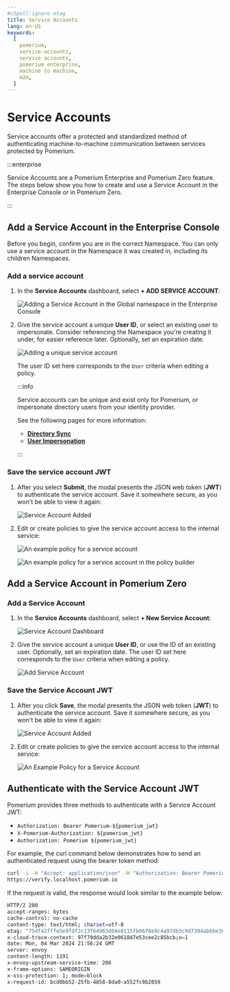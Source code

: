 ```yaml
---
#cSpell:ignore etag
title: Service Accounts
lang: en-US
keywords:
  [
    pomerium,
    service-accounts,
    service accounts,
    pomerium enterprise,
    machine to machine,
    m2m,
  ]
---
```


# Service Accounts

Service accounts offer a protected and standardized method of authenticating machine-to-machine communication between services protected by Pomerium.

:::enterprise

Service Accounts are a Pomerium Enterprise and Pomerium Zero feature. The steps below show you how to create and use a Service Account in the Enterprise Console or in Pomerium Zero.

:::

## Add a Service Account in the Enterprise Console

Before you begin, confirm you are in the correct Namespace. You can only use a service account in the Namespace it was created in, including its children Namespaces.

### Add a service account

1. In the **Service Accounts** dashboard, select **+ ADD SERVICE ACCOUNT**:

   ![Adding a Service Account in the Global namespace in the Enterprise Console](./img/service-accounts/add-service-account.png)

1. Give the service account a unique **User ID**, or select an existing user to impersonate. Consider referencing the Namespace you're creating it under, for easier reference later. Optionally, set an expiration date.

   ![Adding a unique service account](./img/service-accounts/create-service-account.png)

   The user ID set here corresponds to the `User` criteria when editing a policy.

   :::info

   Service accounts can be unique and exist only for Pomerium, or impersonate directory users from your identity provider.

   See the following pages for more information:
   - [**Directory Sync**](/docs/integrations/user-standing/directory-sync)
   - [**User Impersonation**](/docs/capabilities/impersonation)

   :::

### Save the service account JWT

1. After you select **Submit**, the modal presents the JSON web token (**JWT**) to authenticate the service account. Save it somewhere secure, as you won't be able to view it again:

   ![Service Account Added](./img/service-accounts/service-account-jwt.png)

1. Edit or create policies to give the service account access to the internal service:

   ![An example policy for a service account](./img/service-accounts/create-policy-1.png)

   ![An example policy for a service account in the policy builder](./img/service-accounts/create-policy-2.png)

## Add a Service Account in Pomerium Zero

### Add a Service Account

1. In the **Service Accounts** dashboard, select **+ New Service Account**:

   ![Service Account Dashboard](./img/service-accounts/zero-dashboard.png)

1. Give the service account a unique **User ID**, or use the ID of an existing user. Optionally, set an expiration date. The user ID set here corresponds to the `User` criteria when editing a policy.

   ![Add Service Account](./img/service-accounts/zero-add-service-account.png)

### Save the Service Account JWT

1. After you click **Save**, the modal presents the JSON web token (**JWT**) to authenticate the service account. Save it somewhere secure, as you won't be able to view it again:

   ![Service Account Added](./img/service-accounts/zero-service-account-token.png)

1. Edit or create policies to give the service account access to the internal service:

   ![An Example Policy for a Service Account](./img/service-accounts/zero-policy.png)

## Authenticate with the Service Account JWT

Pomerium provides three methods to authenticate with a Service Account JWT:

- `Authorization: Bearer Pomerium-${pomerium_jwt}`
- `X-Pomerium-Authorization: ${pomerium_jwt}`
- `Authorization: Pomerium ${pomerium_jwt}`

For example, the curl command below demonstrates how to send an authenticated request using the bearer token method:

```bash
curl -i -H "Accept: application/json" -H "Authorization: Bearer Pomerium-${pomerium_jwt}"
https://verify.localhost.pomerium.io
```

If the request is valid, the response would look similar to the example below:

```bash
HTTP/2 200
accept-ranges: bytes
cache-control: no-cache
content-type: text/html; charset=utf-8
etag: "75df42fffe5e9fdf2c13f64963d04e8115fb06f8e9c4a97db3c9d7394ab6be38"
x-cloud-trace-context: 97f79dda2b32e0618d7e53cee2c85bcb;o=1
date: Mon, 04 Mar 2024 21:56:24 GMT
server: envoy
content-length: 1191
x-envoy-upstream-service-time: 206
x-frame-options: SAMEORIGIN
x-xss-protection: 1; mode=block
x-request-id: bcd0bb52-25fb-4858-8da0-a552fc9b2859
```
